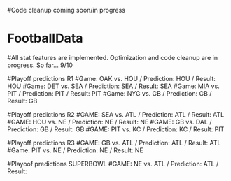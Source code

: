 #Code cleanup coming soon/in progress

# FootballData
#All stat features are implemented.
Optimization and code cleanup are in progress. So far... 9/10

#Playoff predictions R1
#Game: OAK vs. HOU / Prediction: HOU / Result: HOU
#Game: DET vs. SEA / Prediction: SEA / Result: SEA
#Game: MIA vs. PIT / Prediction: PIT / Result: PIT
#Game: NYG vs. GB  / Prediction: GB  / Result: GB

#Playoff predictions R2
#GAME: SEA vs. ATL / Prediction: ATL / Result: ATL
#GAME: HOU vs. NE / Prediction: NE   / Result: NE
#GAME: GB vs. DAL / Prediction: GB   / Result: GB
#GAME: PIT vs. KC / Prediction: KC   / Result: PIT

#Playoff predictions R3
#GAME: GB vs. ATL / Prediction: ATL / Result: ATL
#Game: PIT vs. NE / Prediction: NE / Result: NE

#Playoof predictions SUPERBOWL
#GAME: NE vs. ATL / Prediction: ATL / Result: 

